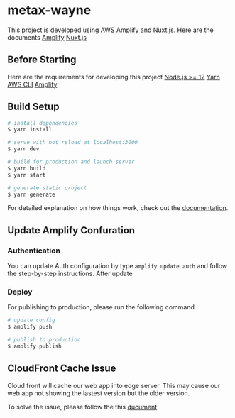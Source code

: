 # metax-wayne

This project is developed using AWS Amplify and Nuxt.js. Here are the documents
[Amplify](https://docs.amplify.aws/start/q/integration/js/)
[Nuxt.js](https://nuxtjs.org/)

## Before Starting

Here are the requirements for developing this project
[Node.js >= 12](https://nodejs.org/en/download/)
[Yarn](https://classic.yarnpkg.com/lang/en/docs/install/#mac-stable)
[AWS CLI](https://aws.amazon.com/cli/?nc1=h_ls)
[Amplify](https://docs.amplify.aws/cli/start/install/)

## Build Setup

```bash
# install dependencies
$ yarn install

# serve with hot reload at localhost:3000
$ yarn dev

# build for production and launch server
$ yarn build
$ yarn start

# generate static project
$ yarn generate
```

For detailed explanation on how things work, check out the [documentation](https://nuxtjs.org).

## Update Amplify Confuration

### Authentication

You can update Auth configuration by type `amplify update auth` and follow the
step-by-step instructions. After update

### Deploy

For publishing to production, please run the following command

``` bash
# update config
$ amplify push

# publish to production
$ amplify publish

```

## CloudFront Cache Issue

Cloud front will cache our web app into edge server. This may cause our web app not showing the lastest version but the older version.

To solve the issue, please follow the this
[ducument](https://docs.aws.amazon.com/AmazonCloudFront/latest/DeveloperGuide/Invalidation.html)

